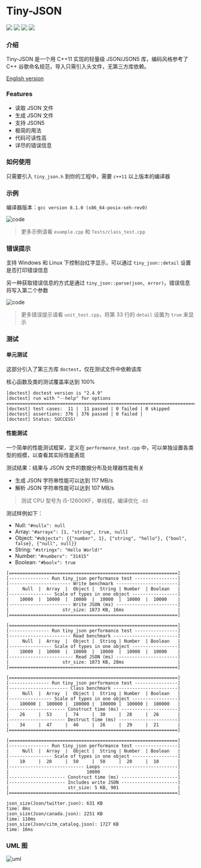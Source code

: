 # Tiny-JSON
![](https://img.shields.io/badge/c%2B%2B-11-blue) ![](https://img.shields.io/badge/release-v2.1-blue) ![](https://img.shields.io/badge/coverage-100%25-green) ![](https://img.shields.io/badge/license-mit-blue)

### 介绍
Tiny-JSON 是一个用 C++11 实现的轻量级 JSON/JSON5 库，编码风格参考了 C++ 谷歌命名规范，导入只需引入头文件，无第三方库依赖。

[English version](https://github.com/Syan-Lin/Tiny-JSON/blob/main/README-en.md)

### Features
- 读取 JSON 文件
- 生成 JSON 文件
- 支持 JSON5
- 极简的用法
- 代码可读性高
- 详尽的错误信息

### 如何使用
只需要引入 `tiny_json.h` 到你的工程中，需要 `c++11` 以上版本的编译器

### 示例
编译器版本：`gcc version 8.1.0 (x86_64-posix-seh-rev0)`

![code](Res/example.png)

>更多示例请看 `example.cpp` 和 `Tests/class_test.cpp`

### 错误提示
支持 Windows 和 Linux 下控制台红字显示，可以通过 `tiny_json::detail` 设置是否打印错误信息

另一种获取错误信息的方式是通过 `tiny_json::parse(json, error)`，错误信息将写入第二个参数

![code](Res/error.png)

>更多错误提示请看 `unit_test.cpp`，将第 33 行的 `detail` 设置为 `true` 来显示

### 测试
#### 单元测试
这部分引入了第三方库 `doctest`，仅在测试文件中依赖该库

核心函数及类的测试覆盖率达到 100%
```
[doctest] doctest version is "2.4.9"
[doctest] run with "--help" for options
===============================================================================
[doctest] test cases:  11 |  11 passed | 0 failed | 0 skipped
[doctest] assertions: 376 | 376 passed | 0 failed |
[doctest] Status: SUCCESS!
```

#### 性能测试
一个简单的性能测试框架，定义在 `performance_test.cpp` 中，可以单独设置各类型的规模，以查看其实际性能表现

测试结果：结果与 JSON 文件的数据分布及处理器性能有关
- 生成 JSON 字符串性能可以达到 117 MB/s
- 解析 JSON 字符串性能可以达到 107 MB/s

>测试 CPU 型号为 i5-12600KF，单线程，编译优化 `-O3`

测试样例如下：
- Null: `"#nullx": null`
- Array: `"#arrayx": [1, "string", true, null]`
- Object: `"#objectx": {{"number", 1}, {"string", "hello"}, {"bool", false}, {"null", null}}`
- String: `"#stringx": "Hello World!"`
- Number: `"#numberx": "31415"`
- Boolean: `"#boolx": true`
```
[===============================================================]
[--------------- Run tiny_json performance test ----------------]
[----------------------- Write benchmark -----------------------]
|     Null  |  Array  |  Object |  String | Number  | Boolean   |
[---------------- Scale of types in one object -----------------]
|    10000  |  10000  |  10000  |  10000  |  10000  |  10000    |
[----------------------- Write JSON (ms) -----------------------]
|                    str_size: 1873 KB, 16ms                    |
[===============================================================]

[===============================================================]
[--------------- Run tiny_json performance test ----------------]
[----------------------- Read benchmark ------------------------]
|     Null  |  Array  |  Object |  String | Number  | Boolean   |
[---------------- Scale of types in one object -----------------]
|    10000  |  10000  |  10000  |  10000  |  10000  |  10000    |
[------------------------ Read JSON (ms) -----------------------]
|                    str_size: 1873 KB, 28ms                    |
[===============================================================]

[===============================================================]
[--------------- Run tiny_json performance test ----------------]
[---------------------- Class benchmark ------------------------]
|     Null  |  Array  |  Object |  String | Number  | Boolean   |
[---------------- Scale of types in one object -----------------]
|    100000 |  100000 |  100000 |  100000 |  100000 |  100000   |
[--------------------- Construct time (ms) ---------------------]
|    26     |  53     |  74     |  30     |  28     |  26       |
[--------------------- Destruct time (ms) ----------------------]
|    34     |  47     |  46     |  26     |  29     |  21       |
[===============================================================]

[===============================================================]
[--------------- Run tiny_json performance test ----------------]
|     Null  |  Array  |  Object |  String | Number  | Boolean   |
[---------------- Scale of types in one object -----------------]
|    10     |  20     |  50     |  50     |  20     |  10       |
[---------------------------- Loops ----------------------------]
|                             10000                             |
[--------------------- Construct time (ms) ---------------------]
[--------------------- Includes write JSON ---------------------]
|                      str_size: 5 KB, 901                      |
[===============================================================]

json_size(Json/twitter.json): 631 KB
time: 8ms
json_size(Json/canada.json): 2251 KB
time: 110ms
json_size(Json/citm_catalog.json): 1727 KB
time: 16ms
```

### UML 图
![uml](Res/uml.jpg)
